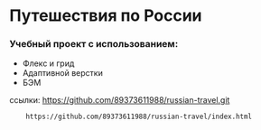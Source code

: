 
# **Путешествия по России**


### Учебный проект с использованием: 
* Флекс и грид
* Адаптивной верстки
* БЭМ


ссылки: https://github.com/89373611988/russian-travel.git

        https://github.com/89373611988/russian-travel/index.html
